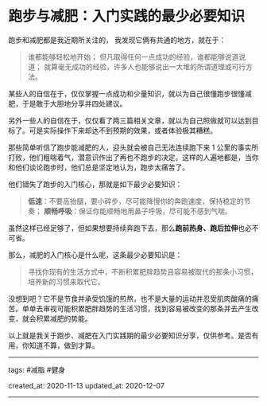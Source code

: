 # 跑步与减肥：入门实践的最少必要知识

跑步和减肥都是我近期所关注的， 我发现它俩有共通的地方，就在于：

> 谁都能够轻松地开始；
> 但凡取得任何一点成功的经验，谁都能够说道说道；
> 就算毫无成功的经验，许多人也能够说出一大堆的所谓道理或可行方法。

某些人的自信在于，仅仅掌握一点成功和少量知识，就以为自己很懂跑步很懂减肥，于是敢于大胆地分享并四处建议。

另外一些人的自信在于，仅仅看了两三篇相关文章，就以为自己照做就可以达到目标了。可是实际操作下来却达不到预期的效果，或者体验极其糟糕。

那些简单听信了跑步能减肥的人，迎头就会被自己无法连续跑下来 1 公里的事实所打败，他们粗喘着气，潜意识作出了再也不跑步的决定。这样的人遍地都是，当你和他们谈论跑步时，他们总是坚定地认为，跑步太痛苦了。

他们错失了跑步的入门核心，那就是如下最少必要知识：

> **低速**：不要高抬腿，要小碎步，尽可能降慢你的奔跑速度，保持稳定的节奏；
> **顺畅呼吸**：保证你能顺畅地用鼻子呼吸，尽可能不感到气喘。

虽然这样已经足够了，但如果想要持续奔跑下去，那么**跑前热身、跑后拉伸**也必不可省。

那么，减肥的入门核心是什么呢，这条最少必要知识是：

> 寻找你现有的生活方式中，不断积累肥胖趋势且容易被取代的那条小习惯，
> 培养新的习惯来取代它。

没想到吧？它不是节食并承受饥饿的煎熬，也不是大量的运动并忍受肌肉酸痛的痛苦。单单去审视可能积累肥胖趋势的生活习惯，找到容易被改变的那条并去产生改变，就会积累减肥的势能。

以上就是我关于跑步、减肥在入门实践期的最少必要知识分享，仅供参考。是否有用，你知道不算，做到才算。

---

tags: #减脂 #健身

created_at: 2020-11-13
updated_at: 2020-12-07

---

